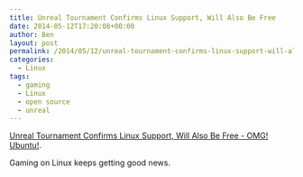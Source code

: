```yaml
---
title: Unreal Tournament Confirms Linux Support, Will Also Be Free
date: 2014-05-12T17:20:08+00:00
author: Ben
layout: post
permalink: /2014/05/12/unreal-tournament-confirms-linux-support-will-also-be-free/
categories:
  - Linux
tags:
  - gaming
  - Linux
  - open source
  - unreal
---
```

[Unreal Tournament Confirms Linux Support, Will Also Be Free - OMG! Ubuntu!](http://www.omgubuntu.co.uk/2014/05/unreal-tournament-linux-support).

Gaming on Linux keeps getting good news.
